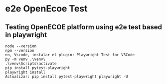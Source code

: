 # e2e OpenEcoe Test
## Testing OpenECOE platform using e2e test based in playwright

```
node --version
npm --version
en, Vscode, instalar el plugin: Playwright Test for VSCode
py -m venv .\venv\ 
.\venv\Scripts\activate  
pip install pytest-playwright
playwright install
Actualizar: pip install pytest-playwright playwright -U
```
